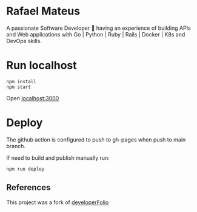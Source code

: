 # Rafael Mateus

A passionate Software Developer 🚀 having an experience of building
APIs and Web applications with Go | Python | Ruby | Rails | Docker | K8s and DevOps skills.

# Run localhost

```console
npm install
npm start
```

Open [localhost:3000](http://localhost:3000)

# Deploy

The github action is configured to push to gh-pages when push to main branch.

If need to build and publish manually run:

```console
npm run deploy
```

## References

This project was a fork of
[developerFolio](https://github.com/saadpasta/developerFolio)
